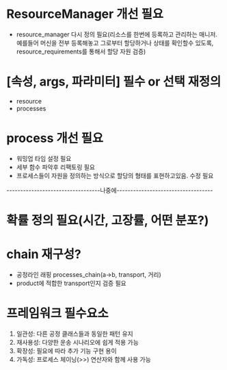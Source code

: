 # ResourceManager 개선 필요
- resource_manager 다시 정의 필요(리소스를 한번에 등록하고 관리하는 매니저. 예를들어 머신을 전부 등록해놓고 그로부터 할당하거나 상태를 확인할수 있도록, resource_requirements를 통해서 할당 자원 검증)

# [속성, args, 파라미터] 필수 or 선택 재정의
- resource
- processes


# process 개선 필요
- 워밍업 타임 설정 필요
- 세부 함수 파악후 리팩토링 필요
- 프로세스들이 자원을 정의하는 방식으로 할당의 형태를 표현하고있음. 수정 필요






----------------------------------나중에-----------------------------------
# 확률 정의 필요(시간, 고장률, 어떤 분포?)

# chain 재구성?
- 공정라인 래핑 processes_chain(a->b, transport, 거리)
- product에 적합한 transport인지 검증 필요


# 프레임워크 필수요소
1. 일관성: 다른 공정 클래스들과 동일한 패턴 유지
2. 재사용성: 다양한 운송 시나리오에 쉽게 적용 가능
3. 확장성: 필요에 따라 추가 기능 구현 용이
4. 가독성: 프로세스 체이닝(>>) 연산자와 함께 사용 가능

